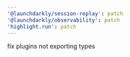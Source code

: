 ```yaml
---
'@launchdarkly/session-replay': patch
'@launchdarkly/observability': patch
'highlight.run': patch
---
```


fix plugins not exporting types
